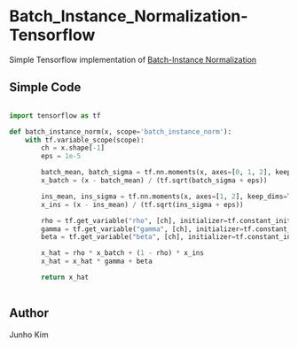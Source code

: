 # Batch_Instance_Normalization-Tensorflow
Simple Tensorflow implementation of [Batch-Instance Normalization](https://arxiv.org/abs/1805.07925)

## Simple Code
```python

import tensorflow as tf

def batch_instance_norm(x, scope='batch_instance_norm'):
    with tf.variable_scope(scope):
        ch = x.shape[-1]
        eps = 1e-5

        batch_mean, batch_sigma = tf.nn.moments(x, axes=[0, 1, 2], keep_dims=True)
        x_batch = (x - batch_mean) / (tf.sqrt(batch_sigma + eps))

        ins_mean, ins_sigma = tf.nn.moments(x, axes=[1, 2], keep_dims=True)
        x_ins = (x - ins_mean) / (tf.sqrt(ins_sigma + eps))

        rho = tf.get_variable("rho", [ch], initializer=tf.constant_initializer(1.0), constraint=lambda x: tf.clip_by_value(x, clip_value_min=0.0, clip_value_max=1.0))
        gamma = tf.get_variable("gamma", [ch], initializer=tf.constant_initializer(1.0))
        beta = tf.get_variable("beta", [ch], initializer=tf.constant_initializer(0.0))

        x_hat = rho * x_batch + (1 - rho) * x_ins
        x_hat = x_hat * gamma + beta

        return x_hat
        
```

## Author
Junho Kim
